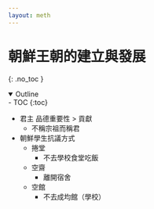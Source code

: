 ```yaml
---
layout: meth
---
```


# 朝鮮王朝的建立與發展
{: .no_toc }

<details open markdown="block">
  <summary>
    Outline
  </summary>
- TOC
{:toc}
</details>

- 君主 品德重要性 > 貢獻
	- 不稱宗祖而稱君
- 朝鮮學生抗議方式
	- 捲堂
		- 不去學校食堂吃飯
	- 空齋
		- 離開宿舍
	- 空館
		- 不去成均館（學校）